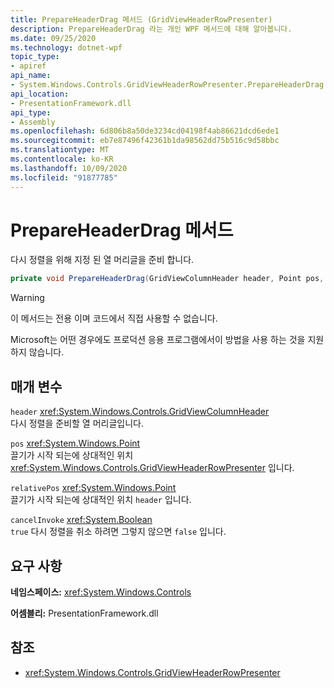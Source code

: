 ```yaml
---
title: PrepareHeaderDrag 메서드 (GridViewHeaderRowPresenter)
description: PrepareHeaderDrag 라는 개인 WPF 메서드에 대해 알아봅니다.
ms.date: 09/25/2020
ms.technology: dotnet-wpf
topic_type:
- apiref
api_name:
- System.Windows.Controls.GridViewHeaderRowPresenter.PrepareHeaderDrag
api_location:
- PresentationFramework.dll
api_type:
- Assembly
ms.openlocfilehash: 6d806b8a50de3234cd04198f4ab86621dcd6ede1
ms.sourcegitcommit: eb7e87496f42361b1da98562dd75b516c9d58bbc
ms.translationtype: MT
ms.contentlocale: ko-KR
ms.lasthandoff: 10/09/2020
ms.locfileid: "91877785"
---
```

# <a name="prepareheaderdrag-method"></a>PrepareHeaderDrag 메서드

다시 정렬을 위해 지정 된 열 머리글을 준비 합니다.

```csharp
private void PrepareHeaderDrag(GridViewColumnHeader header, Point pos, Point relativePos, bool cancelInvoke)
```

> [!WARNING]
> 이 메서드는 전용 이며 코드에서 직접 사용할 수 없습니다.
>
> Microsoft는 어떤 경우에도 프로덕션 응용 프로그램에서이 방법을 사용 하는 것을 지원 하지 않습니다.

## <a name="parameters"></a>매개 변수

`header` <xref:System.Windows.Controls.GridViewColumnHeader>\
다시 정렬을 준비할 열 머리글입니다.

`pos` <xref:System.Windows.Point>\
끌기가 시작 되는에 상대적인 위치 <xref:System.Windows.Controls.GridViewHeaderRowPresenter> 입니다.

`relativePos` <xref:System.Windows.Point>\
끌기가 시작 되는에 상대적인 위치 `header` 입니다.

`cancelInvoke` <xref:System.Boolean>\
`true` 다시 정렬을 취소 하려면 그렇지 않으면 `false` 입니다.

## <a name="requirements"></a>요구 사항

**네임스페이스:** <xref:System.Windows.Controls>

**어셈블리:** PresentationFramework.dll

## <a name="see-also"></a>참조

- <xref:System.Windows.Controls.GridViewHeaderRowPresenter>
